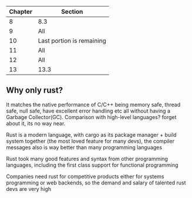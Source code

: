 | Chapter | Section |
|---|---|
|8|8.3|
|9|All|
|10|Last portion is remaining|
|11|All|
|12|All|
|13|13.3|

## Why only rust?  
It matches the native performance of C/C++ being memory safe, thread safe, null safe, have excellent error handling etc all without having a Garbage Collector(GC). Comparison with high-level languages? forget about it, its no way near.

Rust is a modern language, with cargo as its package manager + build system together (the most loved feature for many devs), the compiler messages also is way better than many programming languages

Rust took many good features and syntax from other programming languages, including the first class support for functional programming

Companies need rust for competitive products either for systems programming or web backends, so the demand and salary of talented rust devs are very high


